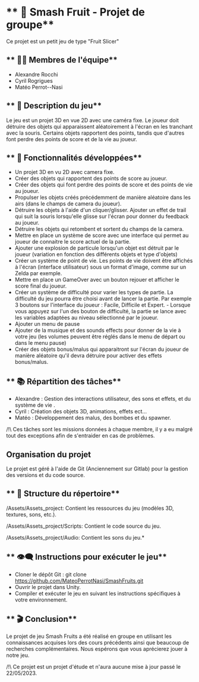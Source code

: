 # ** 🍉 Smash Fruit - Projet de groupe**

Ce projet est un petit jeu de type "Fruit Slicer"

## ** 👨‍💻 Membres de l'équipe**

- Alexandre Rocchi  
- Cyril Rogrigues
- Matéo Perrot--Nasi

## ** 📝 Description du jeu**

Le jeu est un projet 3D en vue 2D avec une caméra fixe. Le joueur doit détruire des objets qui apparaissent aléatoirement à l'écran en les tranchant avec la souris. Certains objets rapportent des points, tandis que d'autres font perdre des points de score et de la vie au joueur.

 ## ** 🔨 Fonctionnalités développées**

- Un projet 3D en vu 2D avec camera fixe.
- Créer des objets qui rapportent des points de score au joueur.
- Créer des objets qui font perdre des points de score et des points de vie au joueur.
- Propulser les objets créés précédemment de manière aléatoire dans les airs (dans le champs de camera du joueur).
- Détruire les objets à l'aide d'un cliquer/glisser. Ajouter un effet de trail qui suit la souris lorsqu'elle glisse sur l'écran pour donner du feedback au joueur.
- Détruire les objets qui retombent et sortent du champs de la camera.
- Mettre en place un système de score avec une interface qui permet au joueur de connaitre le score actuel de la partie.
- Ajouter une explosion de particule lorsqu'un objet est détruit par le joueur (variation en fonction des différents objets et type d'objets)
- Créer un système de point de vie. Les points de vie doivent être affichés à l'écran (interface utilisateur) sous un format d'image, comme sur un Zelda par exemple.
- Mettre en place un GameOver avec un bouton rejouer et afficher le score final du joueur.
- Créer un système de difficulté pour varier les types de partie. La difficulté du jeu pourra être choisi avant de lancer la partie. Par exemple 3 boutons sur l'interface du joueur : Facile, Difficile et Expert. - Lorsque vous appuyez sur l'un des bouton de difficulté, la partie se lance avec les variables adaptées au niveau sélectionné par le joueur.
- Ajouter un menu de pause
- Ajouter de la musique et des sounds effects pour donner de la vie à votre jeu (les volumes peuvent être réglés dans le menu de départ ou dans le menu pause) 
- Créer des objets bonus/malus qui apparaitront sur l'écran du joueur de manière aléatoire qu'il devra détruire pour activer des effets bonus/malus. 

## ** 📚 Répartition des tâches**

* Alexandre : Gestion des interactions utilisateur, des sons et effets, et du système de vie .
* Cyril : Création des objets 3D, animations, effets ect...
* Matéo : Développement des malus, des bombes et du spawner.

/!\ Ces tâches sont les missions données à chaque membre, il y a eu malgré tout des exceptions afin de s'entraider en cas de problèmes.

## **Organisation du projet**

Le projet est géré à l'aide de Git (Anciennement sur Gitlab) pour la gestion des versions et du code source. 

## ** 📁 Structure du répertoire**

/Assets/Assets_project: Contient les ressources du jeu (modèles 3D, textures, sons, etc.).

/Assets/Assets_project/Scripts: Contient le code source du jeu.

/Assets/Assets_project/Audio: Contient les sons du jeu.*

## ** 👁‍🗨 Instructions pour exécuter le jeu**

- Cloner le dépôt Git : git clone https://github.com/MateoPerrotNasi/SmashFruits.git
- Ouvrir le projet dans Unity.
- Compiler et exécuter le jeu en suivant les instructions spécifiques à votre environnement.

## ** 🎬 Conclusion**

Le projet de jeu Smash Fruits a été réalisé en groupe en utilisant les connaissances acquises lors des cours précédents ainsi que beaucoup de recherches complémentaires.
Nous espérons que vous aprécierez jouer à notre jeu. 

/!\ Ce projet est un projet d'étude et n'aura aucune mise à jour passé le 22/05/2023.
